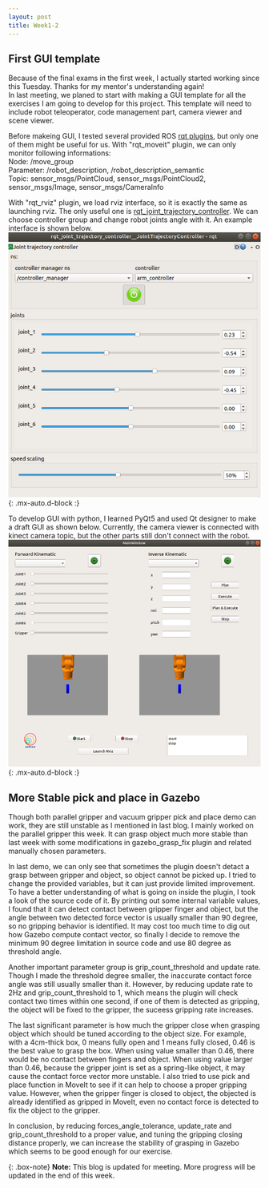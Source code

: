 ```yaml
---
layout: post
title: Week1-2
---
```


## First GUI template
Because of the final exams in the first week, I actually started working since this Tuesday. Thanks for my mentor's understanding again!  
In last meeting, we planed to start with making a GUI template for all the exercises I am going to develop for this project. This template will need to include robot teleoperator, code management part, camera viewer and scene viewer.

Before makeing GUI, I tested several provided ROS [rqt plugins](http://wiki.ros.org/rqt/Plugins#Robot-interaction_tools_.28rqt_robot_plugins.29), but only one of them might be useful for us. With "rqt_moveit" plugin, we can only monitor following informations:  
Node: /move_group  
Parameter: /robot_description, /robot_description_semantic  
Topic: sensor_msgs/PointCloud, sensor_msgs/PointCloud2, sensor_msgs/Image, sensor_msgs/CameraInfo  

With "rqt_rviz" plugin, we load rviz interface, so it is exactly the same as launching rviz. The only useful one is [rqt_joint_trajectory_controller](http://wiki.ros.org/rqt_joint_trajectory_controller). We can choose controller group and change robot joints angle with it. An example interface is shown below.
![rqt_joint_controller](https://raw.githubusercontent.com/TheRoboticsClub/colab-gsoc2020-Yijia_Wu/master/docs/img/rqt_controller.png){: .mx-auto.d-block :}

To develop GUI with python, I learned PyQt5 and used Qt designer to make a draft GUI as shown below. Currently, the camera viewer is connected with kinect camera topic, but the other parts still don't connect with the robot. 
![draft_gui](https://raw.githubusercontent.com/TheRoboticsClub/colab-gsoc2020-Yijia_Wu/master/docs/img/draft_gui.png){: .mx-auto.d-block :}

## More Stable pick and place in Gazebo
Though both parallel gripper and vacuum gripper pick and place demo can work, they are still unstable as I mentioned in last blog. I mainly worked on the parallel gripper this week. It can grasp object much more stable than last week with some modifications in gazebo_grasp_fix plugin and related manually chosen parameters.

In last demo, we can only see that sometimes the plugin doesn't detact a grasp between gripper and object, so object cannot be picked up. I tried to change the provided variables, but it can just provide limited improvement. To have a better understanding of what is going on inside the plugin, I took a look of the source code of it. By printing out some internal variable values, I found that it can detect contact between gripper finger and object, but the angle between two detected force vector is usually smaller than 90 degree, so no gripping behavior is identified. It may cost too much time to dig out how Gazebo compute contact vector, so finally I decide to remove the minimum 90 degree limitation in source code and use 80 degree as threshold angle. 

Another important parameter group is grip_count_threshold and update rate. Though I made the threshold degree smaller, the inaccurate contact force angle was still usually smaller than it. However, by reducing update rate to 2Hz and grip_count_threshold to 1, which means the plugin will check contact two times within one second, if one of them is detected as gripping, the object will be fixed to the gripper, the suceess gripping rate increases.

The last significant parameter is how much the gripper close when grasping object which should be tuned according to the object size. For example, with a 4cm-thick box, 0 means fully open and 1 means fully closed, 0.46 is the best value to grasp the box. When using value smaller than 0.46, there would be no contact between fingers and object. When using value larger than 0.46, because the gripper joint is set as a spring-like object, it may cause the contact force vector more unstable. I also tried to use pick and place function in MoveIt to see if it can help to choose a proper gripping value. However, when the gripper finger is closed to object, the objected is already identified as gripped in MoveIt, even no contact force is detected to fix the object to the gripper.

In conclusion, by reducing forces_angle_tolerance, update_rate and grip_count_threshold to a proper value, and tuning the gripping closing distance properly, we can increase the stability of grasping in Gazebo which seems to be good enough for our exercise.

{: .box-note} 
**Note:** This blog is updated for meeting. More progress will be updated in the end of this week.